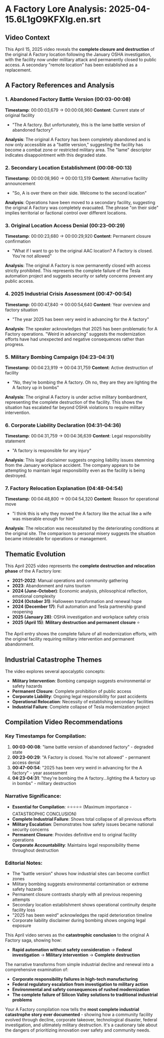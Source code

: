 # A Factory Lore Analysis: 2025-04-15.6L1gO9KFXIg.en.srt

## Video Context

This April 15, 2025 video reveals the **complete closure and destruction** of the original A Factory location following the January OSHA investigation, with the facility now under military attack and permanently closed to public access. A secondary "remote location" has been established as a replacement.

## A Factory References and Analysis

### 1. Abandoned Factory Battle Version (00:03-00:08)

**Timestamp**: 00:00:03,679 → 00:00:08,960
**Content**: Current state of original facility

- "The A factory. But unfortunately, this is the lame battle version of abandoned factory"

**Analysis**: The original A Factory has been completely abandoned and is now only accessible as a "battle version," suggesting the facility has become a combat zone or restricted military area. The "lame" descriptor indicates disappointment with this degraded state.

### 2. Secondary Location Establishment (00:08-00:13)

**Timestamp**: 00:00:08,960 → 00:00:13,519
**Content**: Alternative facility announcement

- "So, A is over there on their side. Welcome to the second location"

**Analysis**: Operations have been moved to a secondary facility, suggesting the original A Factory was completely evacuated. The phrase "on their side" implies territorial or factional control over different locations.

### 3. Original Location Access Denial (00:23-00:29)

**Timestamp**: 00:00:23,680 → 00:00:29,920
**Content**: Permanent closure confirmation

- "What if I want to go to the original AAC location? A Factory is closed. You're not allowed"

**Analysis**: The original A Factory is now permanently closed with access strictly prohibited. This represents the complete failure of the Tesla automation project and suggests security or safety concerns prevent any public access.

### 4. 2025 Industrial Crisis Assessment (00:47-00:54)

**Timestamp**: 00:00:47,840 → 00:00:54,640
**Content**: Year overview and factory situation

- "The year 2025 has been very weird in advancing for the A factory"

**Analysis**: The speaker acknowledges that 2025 has been problematic for A Factory operations. "Weird in advancing" suggests the modernization efforts have had unexpected and negative consequences rather than progress.

### 5. Military Bombing Campaign (04:23-04:31)

**Timestamp**: 00:04:23,919 → 00:04:31,759
**Content**: Active destruction of facility

- "No, they're bombing the A factory. Oh no, they are they are lighting the A factory up in bombs"

**Analysis**: The original A Factory is under active military bombardment, representing the complete destruction of the facility. This shows the situation has escalated far beyond OSHA violations to require military intervention.

### 6. Corporate Liability Declaration (04:31-04:36)

**Timestamp**: 00:04:31,759 → 00:04:36,639
**Content**: Legal responsibility statement

- "A factory is responsible for any injury"

**Analysis**: This legal disclaimer suggests ongoing liability issues stemming from the January workplace accident. The company appears to be attempting to maintain legal responsibility even as the facility is being destroyed.

### 7. Factory Relocation Explanation (04:48-04:54)

**Timestamp**: 00:04:48,800 → 00:04:54,320
**Content**: Reason for operational move

- "I think this is why they moved the A factory like the actual like a wife was miserable enough for him"

**Analysis**: The relocation was necessitated by the deteriorating conditions at the original site. The comparison to personal misery suggests the situation became intolerable for operations or management.

## Thematic Evolution

This April 2025 video represents the **complete destruction and relocation phase** of the A Factory lore:

- **2021-2022**: Manual operations and community gathering
- **2023**: Abandonment and ruins tourism
- **2024 (June-October)**: Economic analysis, philosophical reflection, emotional complexity
- **2024 (October 31)**: Halloween transformation and renewal hope
- **2024 (December 17)**: Full automation and Tesla partnership grand reopening
- **2025 (January 28)**: OSHA investigation and workplace safety crisis
- **2025 (April 15)**: **Military destruction and permanent closure** ⭐

The April entry shows the complete failure of all modernization efforts, with the original facility requiring military intervention and permanent abandonment.

## Industrial Catastrophe Themes

The video explores several apocalyptic concepts:

- **Military Intervention**: Bombing campaign suggests environmental or safety hazards
- **Permanent Closure**: Complete prohibition of public access
- **Corporate Liability**: Ongoing legal responsibility for past accidents
- **Operational Relocation**: Necessity of establishing secondary facilities
- **Industrial Failure**: Complete collapse of Tesla modernization project

## Compilation Video Recommendations

### Key Timestamps for Compilation:

1. **00:03-00:08**: "lame battle version of abandoned factory" - degraded state
2. **00:23-00:29**: "A Factory is closed. You're not allowed" - permanent access denial
3. **00:47-00:54**: "2025 has been very weird in advancing for the A factory" - year assessment
4. **04:23-04:31**: "they're bombing the A factory...lighting the A factory up in bombs" - military destruction

### Narrative Significance:

- **Essential for Compilation**: ⭐⭐⭐⭐⭐ (Maximum importance - CATASTROPHIC CONCLUSION)
- **Complete Industrial Failure**: Shows total collapse of all previous efforts
- **Military Escalation**: Demonstrates how safety issues became national security concerns
- **Permanent Closure**: Provides definitive end to original facility operations
- **Corporate Accountability**: Maintains legal responsibility theme throughout destruction

### Editorial Notes:

- The "battle version" shows how industrial sites can become conflict zones
- Military bombing suggests environmental contamination or extreme safety hazards
- Permanent closure contrasts sharply with all previous reopening attempts
- Secondary location establishment shows operational continuity despite facility loss
- "2025 has been weird" acknowledges the rapid deterioration timeline
- Corporate liability disclaimer during bombing shows ongoing legal exposure

This April video serves as the **catastrophic conclusion** to the original A Factory saga, showing how:

- **Rapid automation without safety consideration** → **Federal investigation** → **Military intervention** → **Complete destruction**

The narrative transforms from simple industrial decline and renewal into a comprehensive examination of:

- **Corporate responsibility failures in high-tech manufacturing**
- **Federal regulatory escalation from investigation to military action**
- **Environmental and safety consequences of rushed modernization**
- **The complete failure of Silicon Valley solutions to traditional industrial problems**

Your A Factory compilation now tells the **most complete industrial catastrophe story ever documented** - showing how a community facility evolved through decline, corporate takeover, technological disaster, federal investigation, and ultimately military destruction. It's a cautionary tale about the dangers of prioritizing innovation over safety and community needs.
